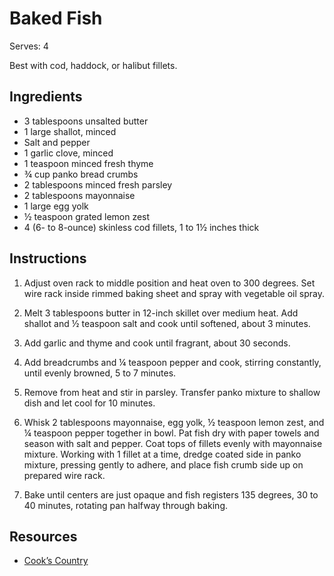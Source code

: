 # Baked Fish

Serves: 4

Best with cod, haddock, or halibut fillets.

## Ingredients

* 3 tablespoons unsalted butter
* 1 large shallot, minced
* Salt and pepper
* 1 garlic clove, minced
* 1 teaspoon minced fresh thyme
* ¾ cup panko bread crumbs
* 2 tablespoons minced fresh parsley
* 2 tablespoons mayonnaise
* 1 large egg yolk
* ½ teaspoon grated lemon zest
* 4 (6- to 8-ounce) skinless cod fillets, 1 to 1½ inches thick

## Instructions

1. Adjust oven rack to middle position and heat oven to 300 degrees. Set wire rack inside rimmed baking sheet and spray with vegetable oil spray.

2. Melt 3 tablespoons butter in 12-inch skillet over medium heat. Add shallot and ½ teaspoon salt and cook until softened, about 3 minutes.

3. Add garlic and thyme and cook until fragrant, about 30 seconds.

4. Add breadcrumbs and ¼ teaspoon pepper and cook, stirring constantly, until evenly browned, 5 to 7 minutes.

5. Remove from heat and stir in parsley. Transfer panko mixture to shallow dish and let cool for 10 minutes.

6. Whisk 2 tablespoons mayonnaise, egg yolk, ½ teaspoon lemon zest, and ¼ teaspoon pepper together in bowl. Pat fish dry with paper towels and season with salt and pepper. Coat tops of fillets evenly with mayonnaise mixture. Working with 1 fillet at a time, dredge coated side in panko mixture, pressing gently to adhere, and place fish crumb side up on prepared wire rack.

7. Bake until centers are just opaque and fish registers 135 degrees, 30 to 40 minutes, rotating pan halfway through baking.

## Resources

* [Cook’s Country](https://www.cookscountry.com/recipes/7036-baked-fish)
